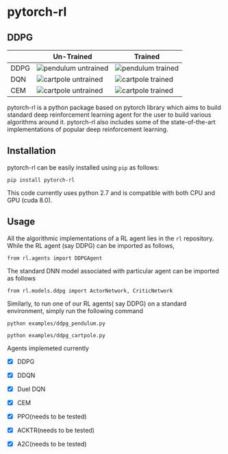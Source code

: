 # pytorch-rl
## DDPG 

| | Un-Trained | Trained |
|----|--------------|------|
|DDPG|![pendulum untrained](/assets/pendulum_untrained.gif)  |![pendulum trained](/assets/pendulum_trained.gif)
|DQN|![cartpole untrained](/assets/cartpole_untrained.gif)  | ![cartpole trained](/assets/cartpole_trained.gif)
|CEM|![cartpole untrained](/assets/cem_untrained.gif)  | ![cartpole trained](/assets/cem_trained.gif)

pytorch-rl is a python package based on pytorch library which aims to build standard deep reinforcement learning agent for the user to build various algorithms around it. pytorch-rl also includes some of the state-of-the-art implementations of popular deep reinforcement learning. 
## Installation
pytorch-rl can be easily installed using `pip`  as follows: 
```
pip install pytorch-rl
```
This code currently uses python 2.7 and is compatible with both CPU and GPU (cuda 8.0). 
## Usage
All the algorithmic implementations of a RL agent lies in the `rl` repository. While the RL agent (say DDPG) can be imported as follows, 
```
from rl.agents import DDPGAgent
```
The standard DNN model associated with particular agent can be imported as follows
```
from rl.models.ddpg import ActorNetwork, CriticNetwork
```
Similarly, to run one of our RL agents( say DDPG) on a standard environment, simply run the following command 
```
python examples/ddpg_pendulum.py
```
```
python examples/ddpg_cartpole.py
```
Agents implemeted currently
- [x] DDPG 
- [x] DDQN
- [x] Duel DQN
- [x] CEM
- [x] PPO(needs to be tested) 
- [x] ACKTR(needs to be tested) 
- [x] A2C(needs to be tested)

